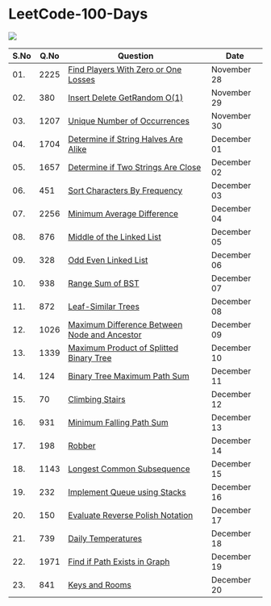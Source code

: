 # LeetCode-100-Days

<img src="https://img.shields.io/badge/leetcode%20-000000.svg?&style=for-the-badge&logo=leetcode&logoColor=ffae42"/>


| S.No | Q.No | Question |  Date  |
| --------------- | --------------- | --------------- | --------------- | 
|   01.  |  2225  |  [Find Players With Zero or One Losses](https://leetcode.com/problems/find-players-with-zero-or-one-losses/)   |   November 28   |
|   02.  |   380  |  [Insert Delete GetRandom O(1)](https://leetcode.com/problems/insert-delete-getrandom-o1/)   |   November 29   |
|   03.  |  1207  |  [Unique Number of Occurrences](https://leetcode.com/problems/unique-number-of-occurrences/)   |   November 30   |
|   04.  |  1704  |  [Determine if String Halves Are Alike](https://leetcode.com/problems/determine-if-string-halves-are-alike/)   |   December 01   |
|   05.  |  1657  |  [Determine if Two Strings Are Close](https://leetcode.com/problems/determine-if-two-strings-are-close/)   |   December 02   |
|   06.  |  451  |  [Sort Characters By Frequency](https://leetcode.com/problems/sort-characters-by-frequency/)   |   December 03   |
|   07.  |  2256  |  [Minimum Average Difference](https://leetcode.com/problems/minimum-average-difference/)   |   December 04   |
|   08.  |  876  |  [Middle of the Linked List](https://leetcode.com/problems/middle-of-the-linked-list/)   |   December 05   |
|   09.  |  328  |  [Odd Even Linked List](https://leetcode.com/problems/odd-even-linked-list/)   |   December 06   |
|   10.  |  938  |  [Range Sum of BST](https://leetcode.com/problems/range-sum-of-bst/)   |   December 07   |
|   11.  |  872  |  [Leaf-Similar Trees](https://leetcode.com/problems/leaf-similar-trees/)   |   December 08   |
|   12.  |  1026  |  [Maximum Difference Between Node and Ancestor](https://leetcode.com/problems/maximum-difference-between-node-and-ancestor/)   |   December 09   |
|   13.  |  1339  |  [Maximum Product of Splitted Binary Tree](https://leetcode.com/problems/maximum-product-of-splitted-binary-tree/)   |   December 10   |
|   14.  |  124  |  [Binary Tree Maximum Path Sum](https://leetcode.com/problems/binary-tree-maximum-path-sum/)   |   December 11   |
|   15.  |  70  |  [Climbing Stairs](https://leetcode.com/problems/climbing-stairs/)   |   December 12   |
|   16.  |  931  |  [Minimum Falling Path Sum](https://leetcode.com/problems/minimum-falling-path-sum/)   |   December 13   |
|   17.  |  198  |  [Robber](https://leetcode.com/problems/-robber/)   |   December 14   |
|   18.  |  1143  |  [Longest Common Subsequence](https://leetcode.com/problems/longest-common-subsequence/)   |   December 15   |
|   19.  |  232  |  [Implement Queue using Stacks](https://leetcode.com/problems/implement-queue-using-stacks/)   |   December 16   |
|   20.  |  150  |  [Evaluate Reverse Polish Notation](https://leetcode.com/problems/evaluate-reverse-polish-notation/)   |   December 17   |
|   21.  |  739  |  [Daily Temperatures](https://leetcode.com/problems/daily-temperatures/)   |   December 18   |
|   22.  |  1971  |  [Find if Path Exists in Graph](https://leetcode.com/problems/find-if-path-exists-in-graph/)   |   December 19   |
|   23.  |  841  |  [Keys and Rooms](https://leetcode.com/problems/keys-and-rooms/)   |   December 20   |
